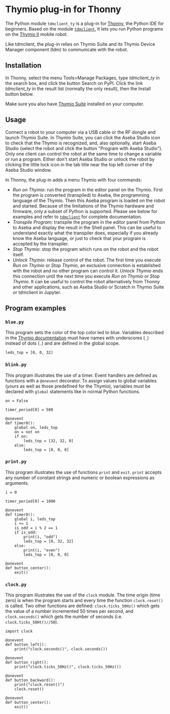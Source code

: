 # Thymio plug-in for Thonny

The Python module `tdmclient_ty` is a plug-in for [Thonny](https://thonny.org/), the Python IDE for beginners. Based on the module [`tdmclient`](https://pypi.org/project/tdmclient/), it lets you run Python programs on the [Thymio II](https://thymio.org) mobile robot.

Like tdmclient, the plug-in relies on Thymio Suite and its Thymio Device Manager component (tdm) to communicate with the robot.

## Installation

In Thonny, select the menu Tools>Manage Packages, type _tdmclient_ty_ in the search box, and click the button Search on PyPI. Click the link _tdmclient_ty_ in the result list (normally the only result), then the Install button below.

Make sure you also have [Thymio Suite](https://www.thymio.org/program/) installed on your computer.

## Usage

Connect a robot to your computer via a USB cable or the RF dongle and launch Thymio Suite. In Thymio Suite, you can click the Aseba Studio icon to check that the Thymio is recognized, and, also optionally, start Aseba Studio (select the robot and click the button "Program with Aseba Studio"). Only one client can control the robot at the same time to change a variable or run a program. Either don't start Aseba Studio or unlock the robot by clicking the little lock icon in the tab title near the top left corner of the Aseba Studio window.

In Thonny, the plug-in adds a menu Thymio with four commands:
- _Run on Thymio_: run the program in the editor panel on the Thymio. First the program is converted (transpiled) to Aseba, the programming language of the Thymio. Then this Aseba program is loaded on the robot and started.
    Because of the limitations of the Thymio hardware and firmware, only a subset of Python is supported. Please see below for examples and refer to [`tdmclient`](https://pypi.org/project/tdmclient/) for complete documentation.
- _Transpile Program_: transpile the program in the editor panel from Python to Aseba and display the result in the Shell panel. This can be useful to understand exactly what the transpiler does, especially if you already know the Aseba language, or just to check that your program is accepted by the transpiler.
- _Stop Thymio_: stop the program which runs on the robot and the robot itself.
- _Unlock Thymio_: release control of the robot. The first time you execute _Run on Thymio_ or _Stop Thymio_, an exclusive connection is established with the robot and no other program can control it. _Unlock Thymio_ ends this connection until the next time you execute _Run on Thymio_ or _Stop Thymio_. It can be useful to control the robot alternatively from Thonny and other applications, such as Aseba Studio or Scratch in Thymio Suite or tdmclient in Jupyter.

## Program examples

### `blue.py`

This program sets the color of the top color led to blue. Variables described in the [Thymio documentation](http://wiki.thymio.org/en:thymioapi) must have names with underscores (`_`) instead of dots (`.`) and are defined in the global scope.
```
leds_top = [0, 0, 32]
```

### `blink.py`

This program illustrates the use of a timer. Event handlers are defined as functions with a `@onevent` decorator. To assign values to global variables (yours as well as those predefined for the Thymio), variables must be declared with `global` statements like in normal Python functions.
```
on = False

timer_period[0] = 500

@onevent
def timer0():
    global on, leds_top
    on = not on
    if on:
        leds_top = [32, 32, 0]
    else:
        leds_top = [0, 0, 0]
```

### `print.py`

This program illustrates the use of functions `print` and `exit`. `print` accepts any number of constant strings and numeric or boolean expressions as arguments.
```
i = 0

timer_period[0] = 1000

@onevent
def timer0():
    global i, leds_top
    i += 1
    is_odd = i % 2 == 1
    if is_odd:
        print(i, "odd")
        leds_top = [0, 32, 32]
    else:
        print(i, "even")
        leds_top = [0, 0, 0]

@onevent
def button_center():
    exit()
```

### `clock.py`

This program illustrates the use of the `clock` module. The time origin (time zero) is when the program starts and every time the function `clock.reset()` is called. Two other functions are defined: `clock.ticks_50Hz()` which gets the value of a number incremented 50 times per second, and `clock.seconds()` which gets the number of seconds (i.e. `clock.ticks_50Ht()//50`).
```
import clock

@onevent
def button_left():
    print("clock.seconds()", clock.seconds())

@onevent
def button_right():
    print("clock.ticks_50Hz()", clock.ticks_50Hz())

@onevent
def button_backward():
    print("clock.reset()")
    clock.reset()

@onevent
def button_center():
    exit()
```
